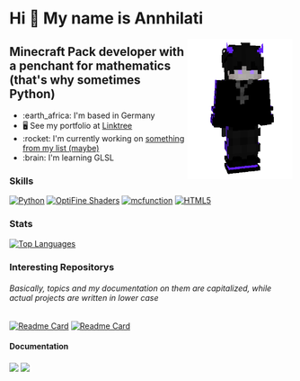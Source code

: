 <h1 align="left">Hi 👋 My name is Annhilati</h1>
<a href="https://github.com/annhilati" target="_blank" rel="noreferrer"><img align="right" height="250" src="https://github.com/annhilati/annhilati/blob/main/github/assets/annhilati/Annhilati%20Minecraft%20Model.png" /></a>

Minecraft Pack developer with a penchant for mathematics <br> (that's why sometimes Python)
--------------------------------------------------------------------------------------


<ul>
    <li>:earth_africa: I'm based in Germany</li>
    <li>🖥️ See my portfolio at <a href="http://linktr.ee/annhilati">Linktree</a></li>
    <li>:rocket: I'm currently working on <a href="http://linktr.ee/annhilati">something from my list (maybe)</a></li>
    <li>:brain: I'm learning GLSL</li>
</ul>

<h3 align="left">Skills</h3>
<p align="left">
    <a href="https://www.python.org/" target="_blank" rel="noreferrer"><img src="https://raw.githubusercontent.com/danielcranney/readme-generator/main/public/icons/skills/python-colored.svg" width="40" height="40" alt="Python" /></a>
    <a href="https://github.com/sp614x/optifine/blob/master/OptiFineDoc/doc/shaders.txt" target="_blank" rel="noreferrer"><img src="https://strum355.gallerycdn.vsassets.io/extensions/strum355/vscode-mc-shader/0.9.9/1676220390105/Microsoft.VisualStudio.Services.Icons.Default" width="40" height="40" alt="OptiFine Shaders" /></a>
    <a href="https://minecraft.net" target="_blank" rel="noreferrer"><img src="https://arcensoth.gallerycdn.vsassets.io/extensions/arcensoth/language-mcfunction/0.18.0/1623524423579/Microsoft.VisualStudio.Services.Icons.Default" width="40" height="40" alt="mcfunction" /></a>
    <a href="https://developer.mozilla.org/en-US/docs/Glossary/HTML5" target="_blank" rel="noreferrer"><img src="https://raw.githubusercontent.com/danielcranney/readme-generator/main/public/icons/skills/html5-colored.svg" width="40" height="40" alt="HTML5" /></a>
</p>

### Stats
[![Top Languages](https://github-readme-stats.vercel.app/api/top-langs/?username=annhilati&layout=compact&theme=dark&bg_color=161928&title_color=ffffff&text_color=ffffff&border_color=2A2630&langs_count=8)](https://github.com/annhilati)

### Interesting Repositorys
###### Basically, topics and my documentation on them are capitalized, while actual projects are written in lower case
[![Readme Card](https://github-readme-stats.vercel.app/api/pin/?username=annhilati&repo=servertools-datapack&theme=dark&bg_color=161928&title_color=ffffff&text_color=ffffff&border_color=2A2630&description_lines_count=3)](https://github.com/annhilati/servertools-datapack/)
[![Readme Card](https://github-readme-stats.vercel.app/api/pin/?username=Blazes-Meta&repo=meta-maltino&theme=dark&bg_color=161928&title_color=ffffff&text_color=ffffff&border_color=2A2630&description_lines_count=3)](https://github.com/Blazes-Meta/meta-maltino)

#### Documentation
<a href="https://github.com/annhilati/minecraft/"><img align="center" src="https://github-readme-stats.vercel.app/api/pin/?username=annhilati&repo=minecraft&theme=dark&bg_color=161928&title_color=ffffff&text_color=ffffff&border_color=2A2630&description_lines_count=3" /></a>
<a href="https://github.com/annhilati/minecraft-shader/"><img align="center" src="https://github-readme-stats.vercel.app/api/pin/?username=annhilati&repo=minecraft-shader&theme=dark&bg_color=161928&title_color=ffffff&text_color=ffffff&border_color=2A2630&description_lines_count=3" /></a>
<!-- <a href="https://github.com/annhilati/meta-maltino/wiki"><img height=120 align="center" src="https://github-readme-stats.vercel.app/api/pin/?username=annhilati&repo=meta-maltino&theme=dark&bg_color=161928&title_color=ffffff&text_color=ffffff&border_color=2A2630&description_lines_count=3" /></a> -->

